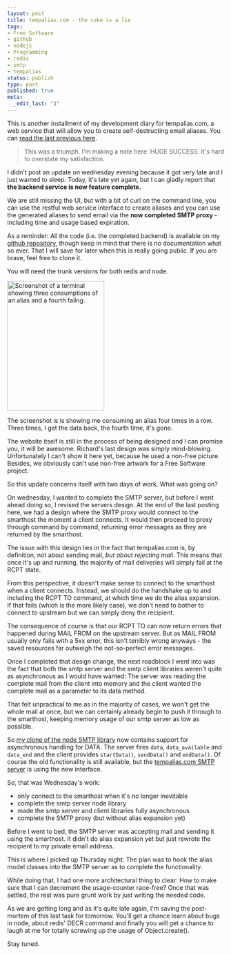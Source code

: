 ```yaml
---
layout: post
title: tempalias.com - the cake is a lie
tags:
- Free Software
- github
- nodejs
- Programming
- redis
- smtp
- tempalias
status: publish
type: post
published: true
meta:
  _edit_last: "1"
---
```

This is another installment of my development diary for tempalias.com, a web service that will allow you to create self-destructing email aliases. You can <a href="/2010/04/tempalias-com-config-file-smtp-cleanup-beginnings-of-a-server/">read the last previous here</a>.
<blockquote>This was a triumph.
I'm making a note here: HUGE SUCCESS.
It's hard to overstate my satisfaction.</blockquote>
I didn't post an update on wednesday evening because it got very late and I just wanted to sleep. Today, it's late yet again, but I can gladly report that <strong>the backend service is now feature complete. </strong>

We are still missing the UI, but with a bit of curl on the command line, you can use the restful web service interface to create aliases and you can use the generated aliases to send email via the <strong>now completed SMTP proxy </strong>- including time and usage based expiration.

As a reminder: All the code (i.e. the completed backend) is available on my <a href="http://github.com/pilif/tempalias">github repository</a>, though keep in mind that there is no documentation what so ever. That I will save for later when this is really going public. If you are brave, feel free to clone it.

You will need the trunk versions for both redis and node.

<a href="http://www.gnegg.ch/wp-content/uploads/2010/04/Screen-shot-2010-04-16-at-01.00.41.png"><img class="aligncenter size-medium wp-image-683" title="Consuming an alias" src="http://www.gnegg.ch/wp-content/uploads/2010/04/Screen-shot-2010-04-16-at-01.00.41-225x300.png" alt="Screenshot of a terminal showing three consumptions of an alias and a fourth failng." width="225" height="300" /></a>

The screenshot is is showing me consuming an alias four times in a row. Three times, I get the data back, the fourth time, it's gone.

The website itself is still in the process of being designed and I can promise you, it will be awesome. Richard's last design was simply mind-blowing. Unfortunately I can't show it here yet, because he used a non-free picture. Besides, we obviously can't use non-free artwork for a Free Software project.

So this update concerns itself with two days of work. What was going on?

On wednesday, I wanted to complete the SMTP server, but before I went ahead doing so, I revised the servers design. At the end of the last posting here, we had a design where the SMTP proxy would connect to the smarthost the moment a client connects. It would then proceed to proxy through command by command, returning error messages as they are returned by the smarthost.

The issue with this design lies in the fact that tempalias.com is, by definition, not about sending mail, <em>but about rejecting mail</em>. This means that once it's up and running, the majority of mail deliveries will simply fail at the RCPT state.

From this perspective, it doesn't make sense to connect to the smarthost when a client connects. Instead, we should do the handshake up to and including the RCPT TO command, at which time we do the alias expansion. If that fails (which is the more likely case), we don't need to bother to connect to upstream but we can simply deny the recipient.

The consequence of course is that our RCPT TO can now return errors that happened during MAIL FROM on the upstream server. But as MAIL FROM usually only fails with a 5xx error, this isn't terribly wrong anyways - the saved resources far outweigh the not-so-perfect error messages.

Once I completed that design change, the next roadblock I went into was the fact that both the smtp server and the smtp client libraries weren't quite as asynchronous as I would have wanted: The server was reading the complete mail from the client into memory and the client wanted the complete mail as a parameter to its data method.

That felt unpractical to me as in the majority of cases, we won't get the whole mail at once, but we can certainly already begin to push it through to the smarthost, keeping memory usage of our smtp server as low as possible.

So <a href="http://github.com/pilif/node-smtp">my clone of the node SMTP library</a> now contains support for asynchronous handling for DATA. The server fires <code>data</code>, <code>data_available</code> and <code>data_end</code> and the client provides <code>startData()</code>, <code>sendData()</code> and <code>endData()</code>. Of course the old functionality is still available, but the <a href="http://github.com/pilif/tempalias/blob/master/tempalias_smtp.js">tempalias.com SMTP server</a> is using the new interface.

So, that was Wednesday's work:
<ul>
	<li>only connect to the smarthost when it's no longer inevitable</li>
	<li>complete the smtp server node library</li>
	<li>made the smtp server and client libraries fully asynchronous</li>
	<li>complete the SMTP proxy (but without alias expansion yet)</li>
</ul>
Before I went to bed, the SMTP server was accepting mail and sending it using the smarthost. It didn't do alias expansion yet but just rewrote the recipient to my private email address.

This is where I picked up Thursday night: The plan was to hook the alias model classes into the SMTP server as to complete the functionality.

While doing that, I had one more architectural thing to clear: How to make sure that I can decrement the usage-counter race-free? Once that was settled, the rest was pure grunt work by just writing the needed code.

As we are getting long and as it's quite late again, I'm saving the post-mortem of this last task for tomorrow. You'll get a chance learn about bugs in node, about redis' DECR command and finally you will get a chance to laugh at me for totally screwing up the usage of Object.create().

Stay tuned.
